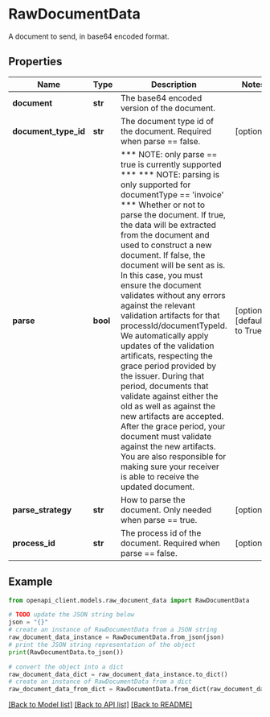 # RawDocumentData

A document to send, in base64 encoded format.

## Properties

Name | Type | Description | Notes
------------ | ------------- | ------------- | -------------
**document** | **str** | The base64 encoded version of the document. | 
**document_type_id** | **str** | The document type id of the document. Required when parse &#x3D;&#x3D; false. | [optional] 
**parse** | **bool** | *** NOTE: only parse &#x3D;&#x3D; true is currently supported *** *** NOTE: parsing is only supported for documentType &#x3D;&#x3D; &#39;invoice&#39; *** Whether or not to parse the document. If true, the data will be extracted from the document and used to construct a new document. If false, the document will be sent as is. In this case, you must ensure the document validates without any errors against the relevant validation artifacts for that processId/documentTypeId. We automatically apply updates of the validation artificats, respecting the grace period provided by the issuer. During that period, documents that validate against either the old as well as against the new artifacts are accepted. After the grace period, your document must validate against the new artifacts. You are also responsible for making sure your receiver is able to receive the updated document. | [optional] [default to True]
**parse_strategy** | **str** | How to parse the document. Only needed when parse &#x3D;&#x3D; true. | [optional] 
**process_id** | **str** | The process id of the document. Required when parse &#x3D;&#x3D; false. | [optional] 

## Example

```python
from openapi_client.models.raw_document_data import RawDocumentData

# TODO update the JSON string below
json = "{}"
# create an instance of RawDocumentData from a JSON string
raw_document_data_instance = RawDocumentData.from_json(json)
# print the JSON string representation of the object
print(RawDocumentData.to_json())

# convert the object into a dict
raw_document_data_dict = raw_document_data_instance.to_dict()
# create an instance of RawDocumentData from a dict
raw_document_data_from_dict = RawDocumentData.from_dict(raw_document_data_dict)
```
[[Back to Model list]](../README.md#documentation-for-models) [[Back to API list]](../README.md#documentation-for-api-endpoints) [[Back to README]](../README.md)


